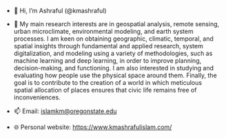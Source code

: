 - 👋 Hi, I’m Ashraful (@kmashraful)
  
- 👀 My main research interests are in geospatial analysis, remote sensing, urban microclimate, environmental modeling, and earth system processes. I am keen on obtaining geographic, climatic, temporal, and spatial insights through fundamental and applied research, system digitalization, and modeling using a variety of methodologies, such as machine learning and deep learning, in order to improve planning, decision-making, and functioning. I am also interested in studying and evaluating how people use the physical space around them. Finally, the goal is to contribute to the creation of a world in which meticulous spatial allocation of places ensures that civic life remains free of inconveniences.

- 📫 Email: islamkm@oregonstate.edu

- 🌐 Personal website: https://www.kmashrafulislam.com/

<!---
kmashraful/kmashraful is a ✨ special ✨ repository because its `README.md` (this file) appears on your GitHub profile.
You can click the Preview link to take a look at your changes.
--->
